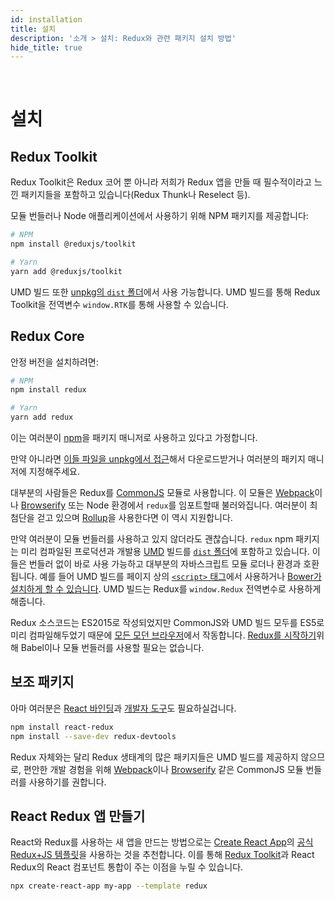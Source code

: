 ```yaml
---
id: installation
title: 설치
description: '소개 > 설치: Redux와 관련 패키지 설치 방법'
hide_title: true
---
```


&nbsp;

# 설치

## Redux Toolkit

Redux Toolkit은 Redux 코어 뿐 아니라 저희가 Redux 앱을 만들 때 필수적이라고 느낀 패키지들을 포함하고 있습니다(Redux Thunk나 Reselect 등).

모듈 번들러나 Node 애플리케이션에서 사용하기 위해 NPM 패키지를 제공합니다:

```bash
# NPM
npm install @reduxjs/toolkit

# Yarn
yarn add @reduxjs/toolkit
```

UMD 빌드 또한 [unpkg의 `dist` 폴더](https://unpkg.com/@reduxjs/toolkit/dist/)에서 사용 가능합니다. UMD 빌드를 통해 Redux Toolkit을 전역변수 `window.RTK`를 통해 사용할 수 있습니다.

## Redux Core

안정 버전을 설치하려면:

```bash
# NPM
npm install redux

# Yarn
yarn add redux
```

이는 여러분이 [npm](https://www.npmjs.com/)을 패키지 매니저로 사용하고 있다고 가정합니다.

만약 아니라면 [이들 파일을 unpkg에서 접근](https://unpkg.com/redux/)해서 다운로드받거나 여러분의 패키지 매니저에 지정해주세요.

대부분의 사람들은 Redux를 [CommonJS](http://webpack.github.io/docs/commonjs.html) 모듈로 사용합니다. 이 모듈은 [Webpack](https://webpack.js.org/)이나 [Browserify](http://browserify.org/) 또는 Node 환경에서 `redux`를 임포트할때 불러와집니다. 여러분이 최첨단을 걷고 있으며 [Rollup](https://rollupjs.org)을 사용한다면 이 역시 지원합니다.

만약 여러분이 모듈 번들러를 사용하고 있지 않더라도 괜찮습니다. `redux` npm 패키지는 미리 컴파일된 프로덕션과 개발용 [UMD](https://github.com/umdjs/umd) 빌드를 [`dist` 폴더](https://unpkg.com/redux/dist/)에 포함하고 있습니다. 이들은 번들러 없이 바로 사용 가능하고 대부분의 자바스크립트 모듈 로더나 환경과 호환됩니다. 예를 들어 UMD 빌드를 페이지 상의 [`<script>` 태그](https://npmcdn.com/redux/dist/redux.js)에서 사용하거나 [Bower가 설치하게 할 수 있습니다](https://github.com/reactjs/redux/pull/1181#issuecomment-167361975). UMD 빌드는 Redux를 `window.Redux` 전역변수로 사용하게 해줍니다.

Redux 소스코드는 ES2015로 작성되었지만 CommonJS와 UMD 빌드 모두를 ES5로 미리 컴파일해두었기 때문에 [모든 모던 브라우저](http://caniuse.com/#feat=es5)에서 작동합니다. [Redux를 시작하기](https://github.com/reactjs/redux/blob/master/examples/counter-vanilla/index.html)위해 Babel이나 모듈 번들러를 사용할 필요는 없습니다.

## 보조 패키지

아마 여러분은 [React 바인딩](https://github.com/reduxjs/react-redux)과 [개발자 도구](https://github.com/reduxjs/redux-devtools)도 필요하실겁니다.

```bash
npm install react-redux
npm install --save-dev redux-devtools
```

Redux 자체와는 달리 Redux 생태계의 많은 패키지들은 UMD 빌드를 제공하지 않으므로, 편안한 개발 경험을 위해 [Webpack](https://webpack.js.org/)이나 [Browserify](http://browserify.org/) 같은 CommonJS 모듈 번들러를 사용하기를 권합니다.

## React Redux 앱 만들기

React와 Redux를 사용하는 새 앱을 만드는 방법으로는 [Create React App](https://github.com/facebook/create-react-app)의 [공식 Redux+JS 템플릿](https://github.com/reduxjs/cra-template-redux)을 사용하는 것을 추천합니다. 이를 통해 [Redux Toolkit](https://redux-toolkit.js.org/)과 React Redux의 React 컴포넌트 통합이 주는 이점을 누릴 수 있습니다.

```sh
npx create-react-app my-app --template redux
```
